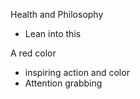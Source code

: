 Health and Philosophy 
- Lean into this

A red color 
- inspiring action and color
- Attention grabbing
